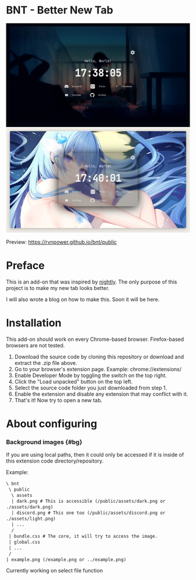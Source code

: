 # BNT - Better New Tab
![dark preview](https://raw.githubusercontent.com/rVnPower/bnt/svelte/preview/dark.png)
![light preview](https://raw.githubusercontent.com/rVnPower/bnt/svelte/preview/light.png)

Preview: https://rvnpower.github.io/bnt/public

# Preface
This is an add-on that was inspired by [nightly](https://github.com/damnitharshit/nightly).
The only purpose of this project is to make my new tab looks better.

I will also wrote a blog on how to make this. Soon it will be here.

# Installation
This add-on should work on every Chrome-based browser. Firefox-based browsers are not tested.

1. Download the source code by cloning this repository or download and extract the .zip file above.
2. Go to your browser's extension page. Example: chrome://extensions/
3. Enable Developer Mode by toggling the switch on the top right.
4. Click the "Load unpacked" button on the top left.
5. Select the source code folder you just downloaded from step 1.
6. Enable the extension and disable any extension that may conflict with it.
7. That's it! Now try to open a new tab.

# About configuring
### Background images {#bg}
If you are using local paths, then it could only be accessed if it is inside of this extension code directory/repository.

Example:

```
\ bnt
 \ public
  \ assets
  | dark.png # This is accessible (/public/assets/dark.png or ./assets/dark.png)
  | discord.png # This one too (/public/assets/discord.png or ./assets/light.png)
  | ...
  /
 | bundle.css # The core, it will try to access the image.
 | global.css
 | ...
 /
| example.png (/example.png or ../example.png)
```

Currently working on select file function

